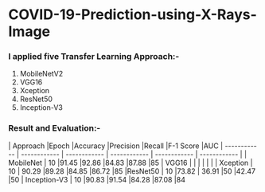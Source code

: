 # COVID-19-Prediction-using-X-Rays-Image

### I applied five Transfer Learning Approach:-
  1. MobileNetV2
  2. VGG16
  3. Xception
  4. ResNet50
  5. Inception-V3

### Result and Evaluation:- 
|  Approach |Epoch   |Accuracy   |Precision   |Recall   |F-1 Score   |AUC
| ------------ | ------------ | ------------ | ------------ | ------------ | ------------ |
|  MobileNet |  10 |91.45   |92.86   |84.83   |87.88   |85
| VGG16  |   |   |   |   |   |
| Xception  | 10  | 90.29  |89.28   |84.85   |86.72   |85
|ResNet50   |  10 |73.82   | 36.91  |50   |42.47   |50
|  Inception-V3 | 10  |90.83   |91.54   |84.28   |87.08   |84

